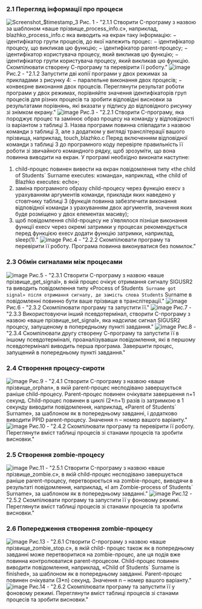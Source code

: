 ### 2.1 Перегляд інформації про процеси
![Screenshot_$timestamp_3](https://github.com/user-attachments/assets/91dbbbec-116e-4953-8ba1-1086b0c14b53)
Рис. 1 - "2.1.1 Створити C-програму з назвою за шаблоном «ваше прізвище_process_info.c»,
наприклад, blazhko_process_info.c яка виводить на екран таку інформацію:
− ідентифікатор групи процесів, до якої належить процес:
− ідентифікатор процесу, що викликав цю функцію;
− ідентифікатор parent-процесу;
− ідентифікатор користувача процесу, який викликав цю функцію;
− ідентифікатор групи користувача процесу, який викликав цю функцію.
Скомпілювати створену С-програму та перевірити її роботу."
![image](https://github.com/user-attachments/assets/95f8c5bf-aacf-4399-8f21-6c5effee90b0)
Рис.2 - "2.1.2 Запустити дві копії програми у двох режимах за прикладами з рисунку 4:
− паралельне виконання двох процесів;
− конвеєрне виконання двох процесів.
Переглянути результат роботи програми у двох режимах, порівняйте значення
ідентифікаторів груп процесів для різних процесів та зробити відповідні висновки за
результатами порівнянь, які вказати у підпису до відповідного рисунку зі знімком екрану."
![image](https://github.com/user-attachments/assets/fef7529a-8844-4a9b-88e8-4cdc155509d9)
Рис.3 - "2.2.1 Створити C-програму, яка породжує процес та замінює образ процесу на
команду у відповідності із варіантом з таблиці 3. Назва програми повинна співпадати з
назвою команди з таблиці 3, але з додатком у вигляді транслітерації вашого прізвища,
наприклад, touch_blazhko.c
Перед включенням відповідної команди з таблиці 3 до програмного коду перевірте
правильність її роботи зі звичайного командного рядку, щоб зрозуміти, що вона повинна
виводити на екран.
У програмі необхідно виконати наступне:
1) child-процес повинен вивести на екран повідомлення типу «the child of Students`
Surname executes: команда», наприклад, «the child of Blazhko executes: echo»;
2) заміна програмного образу child-процесу через функцію execv з урахуванням
аргументів команди, приклади яких наведено у стовпчику таблиці 3 (функція повинна
забезпечити виконання відповідної команди з урахуванням двох аргументів, значення яких
буде розміщено у двох елементах масиву);
3) щоб повідомлення child-процесу не з’являлося пізніше виконання функції execv
через окремі затримки у процесах рекомендується перед функцією execv додати функцію
затримки, наприклад, sleep(1)."
![image](https://github.com/user-attachments/assets/bdead889-0ba5-4209-ad2d-d1de27e3a547)
Рис.4 - "2.2.2 Скомпілювати програму та перевірити її роботу.
Програма повинна виконуватися без помилок."
### 2.3 Обмін сигналами між процесами
![image](https://github.com/user-attachments/assets/b6f993eb-9eb8-4595-8ef7-1d529169e6d7)
Рис.5 - "2.3.1 Створити C-програму з назвою «ваше прізвище_get_signal», в якій процес
очікує отримання сигналу SIGUSR2 та виводить повідомлення типу «Process of Students`
Surname got signal» після отримання сигналу, де замість слова Students` Surname в
повідомленні повинно бути ваше прізвище в транслітерації."
![image](https://github.com/user-attachments/assets/06136bc8-46d3-4d15-9c5f-b90de62b789e)
Рис.6 - "2.3.2 Скомпілювати програму та запустити її."
![image](https://github.com/user-attachments/assets/95f82700-f663-4322-9850-e413e46733e6)
Рис.7 - "2.3.3 Використовуючи інший псевдотермінал, створити C-програму з назвою «ваше
прізвище_set_signal», яка надсилає сигнал SIGUSR2 процесу, запущеному в попередньому
пункті завдання."
![image](https://github.com/user-attachments/assets/90032048-a24d-4cac-9572-fc5b0fff8b95)
Рис.8 - "2.3.4 Скомпілювати другу створену С-програму та запустити її в іншому
псевдотерміналі, проаналізувавши повідомлення, які в першому псевдотерміналі виводить
перша програма.
Завершити процес, запущений в попередньому пункті завдання."
### 2.4 Створення процесу-сироти
![image](https://github.com/user-attachments/assets/ce28551d-2f8d-404c-8b58-305d38e3aa3c)
Рис.9 - "2.4.1 Створити C-програму з назвою «ваше прізвище_orphan», в якій parent-процес
несподівано завершується раніше child-процесу. Parent-процес повинен очікувати
завершення n+1 секунд.
Child-процес повинен в циклі (2*n+1) разів із затримкою в 1 секунду виводити
повідомлення, наприклад, «Parent of Students` Surname», за шаблоном як в попередньому
завданні, і додатково виводити PPID parent-процесу.
Значення n – номер вашого варіанту."
![image](https://github.com/user-attachments/assets/036e6be9-96c5-4eea-83c0-3bdc25fd3557)
Рис.10 - "2.4.2 Скомпілювати програму та перевірити її роботу.
Переглянути вміст таблиці процесів зі станами процесів та зробити висновки."
### 2.5 Створення zombie-процесу
![image](https://github.com/user-attachments/assets/b6142297-ae18-4b38-be40-c6198b0c80da)
Рис.11 - "2.5.1 Створити C-програму з назвою «ваше прізвище_zombie.c», в якій child-процес
несподівано завершується раніше parent-процесу, перетворюється на zombie-процес,
виводячи в результаті повідомлення, наприклад, «I am Zombie-process of Students` Surname»,
за шаблоном як в попередньому завданні."
![image](https://github.com/user-attachments/assets/06d47f7b-81fe-4747-9e85-d37e3ee6e98e)
Рис.12 - "2.5.2 Скомпілювати програму та запустити її у фоновому режимі.
Переглянути вміст таблиці процесів зі станами процесів та зробити висновки."
### 2.6 Попередження створення zombie-процесу
![image](https://github.com/user-attachments/assets/b7c6d1b4-bdd9-4858-b38c-2df37cc3e00f)
Рис.13 - "2.6.1 Створити C-програму з назвою «ваше прізвище_zombie_stop.c», в якій child-
процес також як в попередньому завданні може перетворитися на zombie-процес, але ця
подія вже повинна контролюватися parent-процесом.
Child-процес повинен виводити повідомлення, наприклад, «Child of Students`
Surname is finished», за шаблоном як в попередньому завданні.
Parent-процес повинен очікувати (3*n) секунд.
Значення n – номер вашого варіанту."
![image](https://github.com/user-attachments/assets/1cf987ae-726f-4a76-afd7-bf0c13fa8716)
Рис.14 - "2.6.2 Скомпілювати програму та запустити її у фоновому режимі.
Переглянути вміст таблиці процесів зі станами процесів та зробити висновки."
